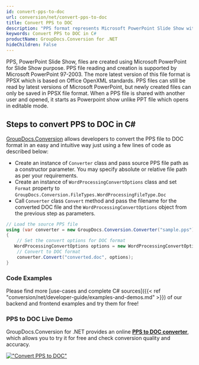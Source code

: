```yaml
---
id: convert-pps-to-doc
url: conversion/net/convert-pps-to-doc
title: Convert PPS to DOC
description: "PPS format represents Microsoft PowerPoint Slide Show with .pps extension. Learn how to convert PPS to DOC file programmatically in C# language using GroupDocs.Conversion for .NET library."
keywords: Convert PPS to DOC in C#
productName: GroupDocs.Conversion for .NET
hideChildren: False
---
```


PPS, PowerPoint Slide Show, files are created using Microsoft PowerPoint for Slide Show purpose. PPS file reading and creation is supported by Microsoft PowerPoint 97-2003. The more latest version of this file format is PPSX which is based on Office OpenXML standards. PPS files can still be read by latest versions of Microsoft PowerPoint, but newly created files can only be saved in PPSX file format. When a PPS file is shared with another user and opened, it starts as Powerpoint show unlike PPT file which opens in editable mode. 

## Steps to convert PPS to DOC in C#

[GroupDocs.Conversion](https://products.groupdocs.com/conversion/net) allows developers to convert the PPS file to DOC format in an easy and intuitive way just using a few lines of code as described below:

* Create an instance of `Converter` class and pass source PPS file path as a constructor parameter. You may specify absolute or relative file path as per your requirements. 
* Create an instance of `WordProcessingConvertOptions` class and set `Format` property to `GroupDocs.Conversion.FileTypes.WordProcessingFileType.Doc`
* Call `Converter` class `Convert` method and pass the filename for the converted DOC file and the `WordProcessingConvertOptions` object from the previous step as parameters.

```csharp
// Load the source PPS file
using (var converter = new GroupDocs.Conversion.Converter("sample.pps"))
{
    // Set the convert options for DOC format
   WordProcessingConvertOptions options = new WordProcessingConvertOptions { Format = GroupDocs.Conversion.FileTypes.WordProcessingFileType.Doc };
    // Convert to DOC format
    converter.Convert("converted.doc", options);
}
```

### Code Examples

Please find more [use-cases and complete C# sources]({{< ref "conversion/net/developer-guide/examples-and-demos.md" >}}) of our backend and frontend examples and try them for free!

### PPS to DOC Live Demo

GroupDocs.Conversion for .NET provides an online [**PPS to DOC converter**](https://products.groupdocs.app/conversion/pps-to-doc), which allows you to try it for free and check conversion quality and accuracy.

[!["Convert PPS to DOC"](conversion/net/images/convert-to-doc/convert-pps-to-doc.png)](https://products.groupdocs.app/conversion/pps-to-doc)